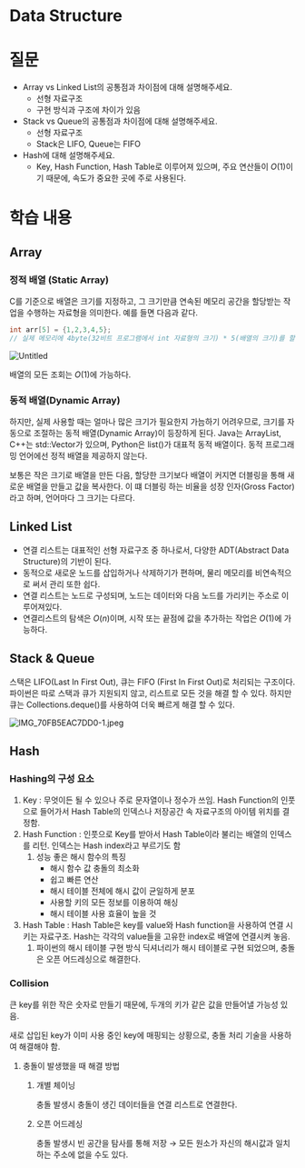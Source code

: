 # Data Structure

# 질문

- Array vs Linked List의 공통점과 차이점에 대해 설명해주세요.
  - 선형 자료구조
  - 구현 방식과 구조에 차이가 있음
- Stack vs Queue의 공통점과 차이점에 대해 설명해주세요.
  - 선형 자료구조
  - Stack은 LIFO, Queue는 FIFO
- Hash에 대해 설명해주세요.
  - Key, Hash Function, Hash Table로 이루어져 있으며, 주요 연산들이 $O(1)$이기 때문에, 속도가 중요한 곳에 주로 사용된다.

# 학습 내용

## Array

### 정적 배열 (Static Array)

C를 기준으로 배열은 크기를 지정하고, 그 크기만큼 연속된 메모리 공간을 할당받는 작업을 수행하는 자료형을 의미한다. 예를 들면 다음과 같다.

```c
int arr[5] = {1,2,3,4,5};
// 실제 메모리에 4byte(32비트 프로그램에서 int 자료형의 크기) * 5(배열의 크기)를 할당한다.
```

![Untitled](https://s3-us-west-2.amazonaws.com/secure.notion-static.com/34658574-4923-428c-9664-aed3aef5198b/Untitled.png)

배열의 모든 조회는 $O(1)$에 가능하다.

### 동적 배열(Dynamic Array)

하지만, 실제 사용할 때는 얼마나 많은 크기가 필요한지 가늠하기 어려우므로, 크기를 자동으로 조절하는 동적 배열(Dynamic Array)이 등장하게 된다. Java는 ArrayList, C++는 std::Vector가 있으며, Python은 list()가 대표적 동적 배열이다. 동적 프로그래밍 언어에선 정적 배열을 제공하지 않는다.

보통은 작은 크기로 배열을 만든 다음, 할당한 크기보다 배열이 커지면 더블링을 통해 새로운 배열을 만들고 값을 복사한다. 이 떄 더블링 하는 비율을 성장 인자(Gross Factor)라고 하며, 언어마다 그 크기는 다르다.

## Linked List

- 연결 리스트는 대표적인 선형 자료구조 중 하나로서, 다양한 ADT(Abstract Data Structure)의 기반이 된다.
- 동적으로 새로운 노드를 삽입하거나 삭제하기가 편하며, 물리 메모리를 비연속적으로 써서 관리 또한 쉽다.
- 연결 리스트는 노드로 구성되며, 노드는 데이터와 다음 노드를 가리키는 주소로 이루어져있다.
- 연결리스트의 탐색은 $O(n)$이며, 시작 또는 끝점에 값을 추가하는 작업은 $O(1)$에 가능하다.

## Stack & Queue

스택은 LIFO(Last In First Out), 큐는 FIFO (First In First Out)로 처리되는 구조이다. 파이썬은 따로 스택과 큐가 지원되지 않고, 리스트로 모든 것을 해결 할 수 있다. 하지만 큐는 Collections.deque()를 사용하여 더욱 빠르게 해결 할 수 있다.

![IMG_70FB5EAC7DD0-1.jpeg](https://s3-us-west-2.amazonaws.com/secure.notion-static.com/76e2571e-4a17-4e32-86fe-bdc8f0779f3d/IMG_70FB5EAC7DD0-1.jpeg)

## Hash

### Hashing의 구성 요소

1. Key : 무엇이든 될 수 있으나 주로 문자열이나 정수가 쓰임. Hash Function의 인풋으로 들어가서  Hash Table의 인덱스나 저장공간 속 자료구조의 아이템 위치를 결정함.
2. Hash Function : 인풋으로 Key를 받아서 Hash Table이라 불리는 배열의 인덱스를 리턴. 인덱스는 Hash index라고 부르기도 함
   1. 성능 좋은 해시 함수의 특징
      - 해시 함수 값 충돌의 최소화
      - 쉽고 빠른 연산
      - 해시 테이블 전체에 해시 값이 균일하게 분포
      - 사용할 키의 모든 정보를 이용하여 해싱
      - 해시 테이블 사용 효율이 높을 것
3. Hash Table : Hash Table은 key를 value와 Hash function을 사용하여 연결 시키는 자료구조. Hash는 각각의 value들을 고유한 index로 배열에 연결시켜 놓음.
   1. 파이썬의 해시 테이블 구현 방식 딕셔너리가 해시 테이블로 구현 되었으며, 충돌은 오픈 어드레싱으로 해결한다.

### Collision

큰 key를 위한 작은 숫자로 만들기 때문에, 두개의 키가 같은 값을 만들어낼 가능성 있음.

새로 삽입된 key가 이미 사용 중인 key에 매핑되는 상황으로, 충돌 처리 기술을 사용하여 해결해야 함.

1. 충돌이 발생했을 때 해결 방법

   1. 개별 체이닝

      충돌 발생시 충돌이 생긴 데이터들을 연결 리스트로 연결한다.

   2. 오픈 어드레싱

      충돌 발생시 빈 공간을 탐사를 통해 저장 → 모든 원소가 자신의 해시값과 일치하는 주소에 없을 수도 있다.